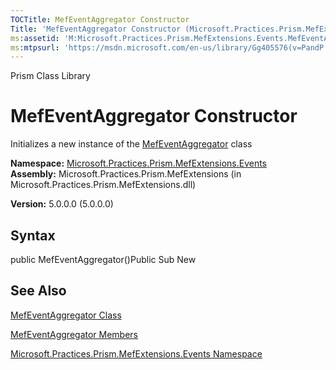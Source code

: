 ```yaml
---
TOCTitle: MefEventAggregator Constructor
Title: 'MefEventAggregator Constructor (Microsoft.Practices.Prism.MefExtensions.Events)'
ms:assetid: 'M:Microsoft.Practices.Prism.MefExtensions.Events.MefEventAggregator.\#ctor'
ms:mtpsurl: 'https://msdn.microsoft.com/en-us/library/Gg405576(v=PandP.50)'
---
```


Prism Class Library

MefEventAggregator Constructor
==============================

Initializes a new instance of the [MefEventAggregator](https://msdn.microsoft.com/library/microsoft.practices.prism.mefextensions.events.mefeventaggregator) class

**Namespace:** [Microsoft.Practices.Prism.MefExtensions.Events](https://msdn.microsoft.com/library/microsoft.practices.prism.mefextensions.events)
**Assembly:** Microsoft.Practices.Prism.MefExtensions (in Microsoft.Practices.Prism.MefExtensions.dll)

**Version:** 5.0.0.0 (5.0.0.0)

## Syntax


public MefEventAggregator()Public Sub New

See Also
--------


[MefEventAggregator Class](https://msdn.microsoft.com/library/microsoft.practices.prism.mefextensions.events.mefeventaggregator)

[MefEventAggregator Members](https://msdn.microsoft.com/allmembers.t:microsoft.practices.prism.mefextensions.events.mefeventaggregator)

[Microsoft.Practices.Prism.MefExtensions.Events Namespace](https://msdn.microsoft.com/library/microsoft.practices.prism.mefextensions.events)
